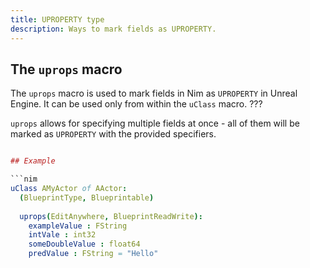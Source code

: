 ```yaml
---
title: UPROPERTY type
description: Ways to mark fields as UPROPERTY.
---
```




## The `uprops` macro

The `uprops` macro is used to mark fields in Nim as `UPROPERTY` in Unreal Engine.
It can be used only from within the `uClass` macro. ???

`uprops` allows for specifying multiple fields at once - all of them will be marked as `UPROPERTY` with the provided specifiers.

```nim

## Example

```nim
uClass AMyActor of AActor:
  (BlueprintType, Blueprintable)
  
  uprops(EditAnywhere, BlueprintReadWrite):
    exampleValue : FString
    intVale : int32
    someDoubleValue : float64
    predValue : FString = "Hello"
```